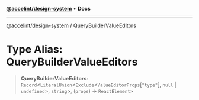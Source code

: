 [**@accelint/design-system**](../README.md) • **Docs**

***

[@accelint/design-system](../README.md) / QueryBuilderValueEditors

# Type Alias: QueryBuilderValueEditors

> **QueryBuilderValueEditors**: `Record`\<`LiteralUnion`\<`Exclude`\<`ValueEditorProps`\[`"type"`\], `null` \| `undefined`\>, `string`\>, (`props`) => `ReactElement`\>
